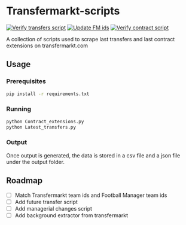 # Transfermarkt-scripts

[![Verify transfers script](https://github.com/krissmed/Transfermarkt-scripts/actions/workflows/Get_transfers.yml/badge.svg)](https://github.com/krissmed/Transfermarkt-scripts/actions/workflows/Get_transfers.yml)
[![Update FM ids](https://github.com/krissmed/Transfermarkt-scripts/actions/workflows/Update%20FM%20ids.yml/badge.svg)](https://github.com/krissmed/Transfermarkt-scripts/actions/workflows/Update%20FM%20ids.yml)
[![Verify contract script](https://github.com/krissmed/Transfermarkt-scripts/actions/workflows/Get_extensions.yml/badge.svg)](https://github.com/krissmed/Transfermarkt-scripts/actions/workflows/Get_extensions.yml)

A collection of scripts used to scrape last transfers and last contract extensions on transfermarkt.com
## Usage
### Prerequisites
```bash
pip install -r requirements.txt
```
### Running
```bash
python Contract_extensions.py
python Latest_transfers.py
```
### Output
Once output is generated, the data is stored in a csv file and a json file under the output folder. 

## Roadmap
- [ ] Match Transfermarkt team ids and Football Manager team ids
- [ ] Add future transfer script
- [ ] Add managerial changes script
- [ ] Add background extractor from transfermarkt
